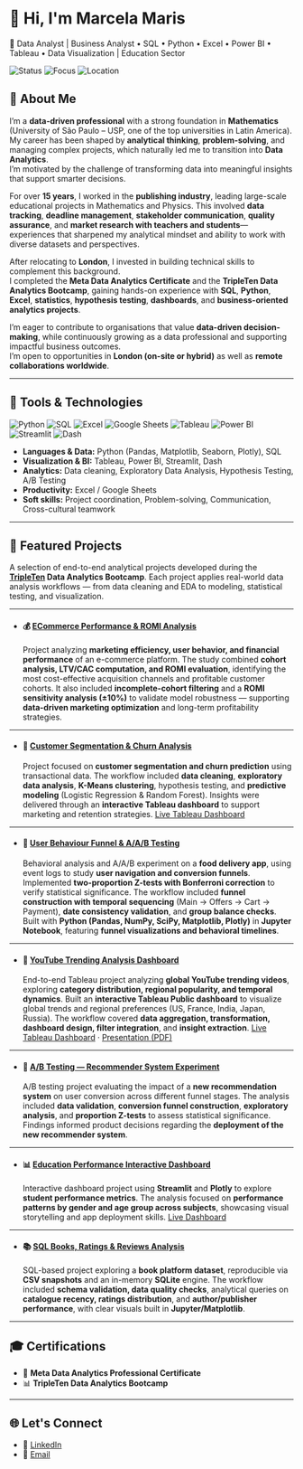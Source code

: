 
# 👋 Hi, I'm Marcela Maris
🎯 Data Analyst | Business Analyst • SQL • Python • Excel • Power BI • Tableau • Data Visualization | Education Sector 


![Status](https://img.shields.io/badge/Status-Building%20Portfolio-1abc9c)
![Focus](https://img.shields.io/badge/Focus-Data%20Analytics-blue)
![Location](https://img.shields.io/badge/Location-London%2C%20UK-red)



## 🚀 About Me

I’m a **data-driven professional** with a strong foundation in **Mathematics** (University of São Paulo – USP, one of the top universities in Latin America).  
My career has been shaped by **analytical thinking**, **problem-solving**, and managing complex projects, which naturally led me to transition into **Data Analytics**.  
I’m motivated by the challenge of transforming data into meaningful insights that support smarter decisions.

For over **15 years**, I worked in the **publishing industry**, leading large-scale educational projects in Mathematics and Physics. This involved **data tracking**, **deadline management**, **stakeholder communication**, **quality assurance**, and **market research with teachers and students**—experiences that sharpened my analytical mindset and ability to work with diverse datasets and perspectives.

After relocating to **London**, I invested in building technical skills to complement this background.  
I completed the **Meta Data Analytics Certificate** and the **TripleTen Data Analytics Bootcamp**, gaining hands-on experience with **SQL**, **Python**, **Excel**, **statistics**, **hypothesis testing**, **dashboards**, and **business-oriented analytics projects**.

I’m eager to contribute to organisations that value **data-driven decision-making**, while continuously growing as a data professional and supporting impactful business outcomes.  
I’m open to opportunities in **London (on-site or hybrid)** as well as **remote collaborations worldwide**.

---

## 🧰 Tools & Technologies

<p align="left">
  <!-- Languages & Data -->
  <img src="https://img.shields.io/badge/Python-3776AB?style=for-the-badge&logo=python&logoColor=white" alt="Python"/>
  <img src="https://img.shields.io/badge/SQL-4479A1?style=for-the-badge&logo=postgresql&logoColor=white" alt="SQL"/>
  <img src="https://img.shields.io/badge/Excel-217346?style=for-the-badge&logo=microsoft-excel&logoColor=white" alt="Excel"/>
  <img src="https://img.shields.io/badge/Google%20Sheets-34A853?style=for-the-badge&logo=google-sheets&logoColor=white" alt="Google Sheets"/>

  <!-- Visualization & BI -->
  <img src="https://img.shields.io/badge/Tableau-E97627?style=for-the-badge&logo=tableau&logoColor=white" alt="Tableau"/>
  <img src="https://img.shields.io/badge/Power%20BI-F2C811?style=for-the-badge&logo=power-bi&logoColor=black" alt="Power BI"/>
  <img src="https://img.shields.io/badge/Streamlit-FF4B4B?style=for-the-badge&logo=streamlit&logoColor=white" alt="Streamlit"/>
  <img src="https://img.shields.io/badge/Dash-119DFF?style=for-the-badge&logo=plotly&logoColor=white" alt="Dash"/>
</p>

- **Languages & Data:** Python (Pandas, Matplotlib, Seaborn, Plotly), SQL  
- **Visualization & BI:** Tableau, Power BI, Streamlit, Dash  
- **Analytics:** Data cleaning, Exploratory Data Analysis, Hypothesis Testing, A/B Testing  
- **Productivity:** Excel / Google Sheets  
- **Soft skills:** Project coordination, Problem-solving, Communication, Cross-cultural teamwork

---

## 📂 Featured Projects

A selection of end-to-end analytical projects developed during the **[TripleTen](https://tripleten.com) Data Analytics Bootcamp**.
Each project applies real-world data analysis workflows — from data cleaning and EDA to modeling, statistical testing, and visualization.

---

* #### 💰 [ECommerce Performance & ROMI Analysis](https://github.com/MarcelaMaris/E-Commerce-Performance-ROMI-Analysis) 

  Project analyzing **marketing efficiency, user behavior, and financial performance** of an e-commerce platform.
  The study combined **cohort analysis, LTV/CAC computation, and ROMI evaluation**, identifying the most cost-effective acquisition channels and profitable customer cohorts.
  It also included **incomplete-cohort filtering** and a **ROMI sensitivity analysis (±10%)** to validate model robustness — supporting **data-driven marketing optimization** and long-term profitability strategies.

---

* #### 🛒 [Customer Segmentation & Churn Analysis](https://github.com/MarcelaMaris/Customer-Segmentation-Churn-Analysis) 

  Project focused on **customer segmentation and churn prediction** using transactional data.
  The workflow included **data cleaning**, **exploratory data analysis**, **K-Means clustering**, hypothesis testing, and **predictive modeling** (Logistic Regression & Random Forest).
  Insights were delivered through an **interactive Tableau dashboard** to support marketing and retention strategies.
  [Live Tableau Dashboard](https://public.tableau.com/app/profile/marcela.stephanie.pereira.maris1628/viz/DashboarddeAnlisedeClientes/Dashboard1)

---

* #### 📱 [User Behaviour Funnel & A/A/B Testing](https://github.com/MarcelaMaris/User-Behaviour-Funnel-A-B-Testing) 

  Behavioral analysis and A/A/B experiment on a **food delivery app**, using event logs to study **user navigation and conversion funnels**.
  Implemented **two-proportion Z-tests with Bonferroni correction** to verify statistical significance.
  The workflow included **funnel construction with temporal sequencing** (Main → Offers → Cart → Payment), **date consistency validation**, and **group balance checks**.
  Built with **Python (Pandas, NumPy, SciPy, Matplotlib, Plotly)** in **Jupyter Notebook**, featuring **funnel visualizations and behavioral timelines**.

---

* #### 🎥 [YouTube Trending Analysis Dashboard](https://github.com/MarcelaMaris/YouTube-Trending-Analysis-Dashboard)
  
  End-to-end Tableau project analyzing **global YouTube trending videos**, exploring **category distribution, regional popularity, and temporal dynamics**.
  Built an **interactive Tableau Public dashboard** to visualize global trends and regional preferences (US, France, India, Japan, Russia).
  The workflow covered **data aggregation, transformation, dashboard design, filter integration**, and **insight extraction**.
  [Live Tableau Dashboard](https://public.tableau.com/app/profile/marcela.stephanie.pereira.maris1628/viz/YoutubeTreendingDashboard-final/Dashboard1) · [Presentation (PDF)](https://1drv.ms/b/c/d1aeda57ea1dab69/ETe6SLqfANVPtnPp9PAoVTABSbvMgP2WEDA1WBingSMKIA?e=0Y2jAV)

---

* #### 🧪 [A/B Testing — Recommender System Experiment](https://github.com/MarcelaMaris/AB-Testing-Recommender-System-Experiment)

  A/B testing project evaluating the impact of a **new recommendation system** on user conversion across different funnel stages.
  The analysis included **data validation**, **conversion funnel construction**, **exploratory analysis**, and **proportion Z-tests** to assess statistical significance.
  Findings informed product decisions regarding the **deployment of the new recommender system**.

---

* #### 📊 [Education Performance Interactive Dashboard](https://github.com/MarcelaMaris/Education-Performance-Interactive-Dashboard)

  Interactive dashboard project using **Streamlit** and **Plotly** to explore **student performance metrics**.
  The analysis focused on **performance patterns by gender and age group across subjects**, showcasing visual storytelling and app deployment skills.
  [Live Dashboard](https://dashboard-enem-tvu8.onrender.com)

---

* #### 📚 [SQL Books, Ratings & Reviews Analysis](https://github.com/MarcelaMaris/SQL-Books-Ratings-Reviews-Analysis)

  SQL-based project exploring a **book platform dataset**, reproducible via **CSV snapshots** and an in-memory **SQLite** engine.
  The workflow included **schema validation, data quality checks**, analytical queries on **catalogue recency, ratings distribution**, and **author/publisher performance**, with clear visuals built in **Jupyter/Matplotlib**.

---

## 🎓 Certifications

- 🏅 **Meta Data Analytics Professional Certificate**  
- 📊 **TripleTen Data Analytics Bootcamp**

---

## 🌐 Let's Connect

- 💼 [LinkedIn](https://www.linkedin.com/in/marcela-maris-642b6938/)  
- 📧 [Email](mailto:marcelaspmaris@gmail.com)  

